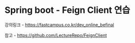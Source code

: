 # Spring boot - Feign Client 연습
강의링크 - https://fastcampus.co.kr/dev_online_befinal

참고 - https://github.com/LectureRepo/FeignClient
